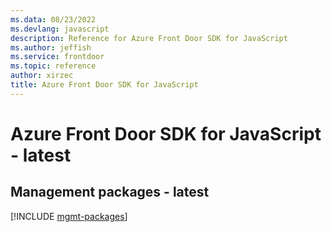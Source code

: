 ```yaml
---
ms.data: 08/23/2022
ms.devlang: javascript
description: Reference for Azure Front Door SDK for JavaScript
ms.author: jeffish
ms.service: frontdoor
ms.topic: reference
author: xirzec
title: Azure Front Door SDK for JavaScript
---
```

# Azure Front Door SDK for JavaScript - latest

## Management packages - latest
[!INCLUDE [mgmt-packages](front-door-mgmt-index.md)]